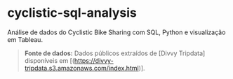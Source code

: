 # cyclistic-sql-analysis
Análise de dados do Cyclistic Bike Sharing com SQL, Python e visualização em Tableau.

> **Fonte de dados:** Dados públicos extraídos de [Divvy Tripdata] disponíveis em [(https://divvy-tripdata.s3.amazonaws.com/index.html)].


